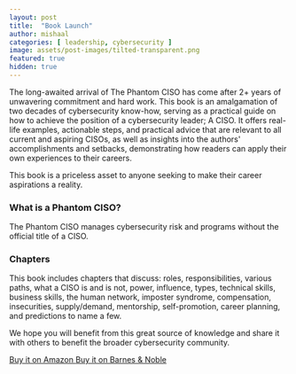 ```yaml
---
layout: post
title:  "Book Launch"
author: mishaal
categories: [ leadership, cybersecurity ]
image: assets/post-images/tilted-transparent.png
featured: true
hidden: true
---
```


The long-awaited arrival of The Phantom CISO has come after 2+ years of unwavering commitment and hard work. This book is an amalgamation of two decades of cybersecurity know-how, serving as a practical guide on how to achieve the position of a cybersecurity leader; A CISO. It offers real-life examples, actionable steps, and practical advice that are relevant to all current and aspiring CISOs, as well as insights into the authors' accomplishments and setbacks, demonstrating how readers can apply their own experiences to their careers.

This book is a priceless asset to anyone seeking to make their career aspirations a reality.

### What is a Phantom CISO?
>
The Phantom CISO <span class="spoiler">manages cybersecurity risk and programs without the official title of a CISO.</span>



### Chapters

This book includes chapters that discuss: roles, responsibilities, various paths, what a CISO is and is not, power, influence, types, technical skills, business skills, the human network, imposter syndrome, compensation, insecurities, supply/demand, mentorship, self-promotion, career planning, and predictions to name a few.

We hope you will benefit from this great source of knowledge and share it with others to benefit the broader cybersecurity community.

<div class="text-center">
<a target="_blank" href="https://amzn.to/3ABlQkY" class="btn btn-outline-primary">
    Buy it on Amazon
</a>
<a target="_blank" href="https://www.barnesandnoble.com/w/the-phantom-ciso-mishaal-khan/1143401050" class="btn btn-outline-primary">
    Buy it on Barnes & Noble
</a>
<p></p>
</div>

